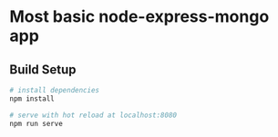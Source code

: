 # Most basic node-express-mongo app

## Build Setup

``` bash
# install dependencies
npm install

# serve with hot reload at localhost:8080
npm run serve
```
